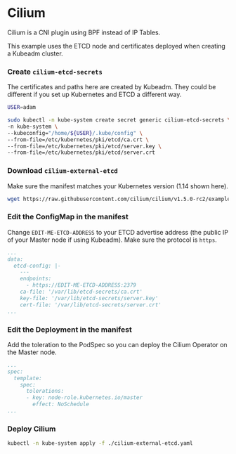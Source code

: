 # Cilium

Cilium is a CNI plugin using BPF instead of IP Tables.

This example uses the ETCD node and certificates deployed when creating a Kubeadm cluster.

### Create `cilium-etcd-secrets`

The certificates and paths here are created by Kubeadm. They could be different if you set up
Kubernetes and ETCD a different way.

```bash
USER=adam

sudo kubectl -n kube-system create secret generic cilium-etcd-secrets \
-n kube-system \
--kubeconfig="/home/${USER}/.kube/config" \
--from-file=/etc/kubernetes/pki/etcd/ca.crt \
--from-file=/etc/kubernetes/pki/etcd/server.key \
--from-file=/etc/kubernetes/pki/etcd/server.crt
```

### Download `cilium-external-etcd`

Make sure the manifest matches your Kubernetes version (1.14 shown here).

```bash
wget https://raw.githubusercontent.com/cilium/cilium/v1.5.0-rc2/examples/kubernetes/1.14/cilium-external-etcd.yaml
```

### Edit the ConfigMap in the manifest

Change `EDIT-ME-ETCD-ADDRESS` to your ETCD advertise address (the public IP of your Master node if
using Kubeadm). Make sure the protocol is `https`.

```yaml
...
data:
  etcd-config: |-
    ---
    endpoints:
      - https://EDIT-ME-ETCD-ADDRESS:2379
    ca-file: '/var/lib/etcd-secrets/ca.crt'
    key-file: '/var/lib/etcd-secrets/server.key'
    cert-file: '/var/lib/etcd-secrets/server.crt'
...
```

### Edit the Deployment in the manifest

Add the toleration to the PodSpec so you can deploy the Cilium Operator on the Master node.

```yaml
...
spec:
  template:
    spec:
      tolerations:
      - key: node-role.kubernetes.io/master
        effect: NoSchedule
...
```

### Deploy Cilium

```bash
kubectl -n kube-system apply -f ./cilium-external-etcd.yaml
```

